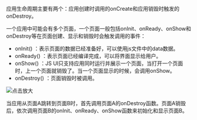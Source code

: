 应用生命周期主要有两个：应用创建时调用的onCreate和应用销毁时触发的onDestroy。

一个应用中可能会有多个页面，一个页面一般包括onInit、onReady、onShow和onDestroy等在页面创建、显示和销毁时会触发调用的事件：

- onInit() ：表示页面的数据已经准备好，可以使用js文件中的data数据。
- onReady() ：表示页面已经编译完成，可以将界面显示给用户。
- onShow() ：JS UI只支持应用同时运行并展示一个页面，当打开一个页面时，上一个页面就销毁了。当一个页面显示的时候，会调用onShow。
- onDestroy() ：页面销毁时被调用。

![点击放大](https://communityfile-drcn.op.hicloud.com/FileServer/getFile/cmtyPub/011/111/111/0000000000011111111.20200922162411.95196391995494320938434679404238:50510922084432:2800:4B36819E9375DD1694A5F410D0F83F44B82A9648DF4B95534E4022FBAC54C290.png?needInitFileName=true?needInitFileName=true)

当应用从页面A跳转到页面B时，首先调用页面A的onDestroy函数。页面A销毁后，依次调用页面B的onInit、onReady、onShow函数来初始化和显示页面B。